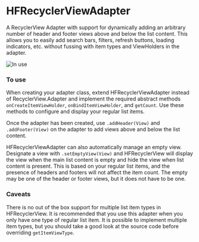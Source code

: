 # HFRecyclerViewAdapter

A RecyclerView Adapter with support for dynamically adding an arbitrary number of header and footer views above and below the list content. This allows you to easily add search bars, filters, refresh buttons, loading indicators, etc. without fussing with item types and ViewHolders in the adapter.

![In use](https://i.imgur.com/tBI6ck3.gif)

### To use
When creating your adapter class, extend HFRecyclerViewAdapter instead of RecyclerView.Adapter and implement the required abstract methods `onCreateItemViewHolder`, `onBindItemViewHolder`, and `getCount`. Use these methods to configure and display your regular list items. 

Once the adapter has been created, use `.addHeader(View)` and `.addFooter(View)` on the adapter to add views above and below the list content.

HFRecyclerViewAdapter can also automatically manage an empty view. Designate a view with `.setEmptyView(View)` and HFRecyclerView will display the view when the main list content is empty and hide the view when list content is present. This is based on your regular list items, and the presence of headers and footers will not affect the item count. The empty may be one of the header or footer views, but it does not have to be one. 

### Caveats
There is no out of the box support for multiple list item types in HFRecyclerView. It is recommended that you use this adapter when you only have one type of regular list item. It is possible to implement multiple item types, but you should take a good look at the source code before overriding `getItemViewType`.
